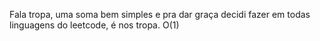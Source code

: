 Fala tropa, uma soma bem simples e pra dar graça decidi fazer em todas linguagens do leetcode, é nos tropa. O(1)
